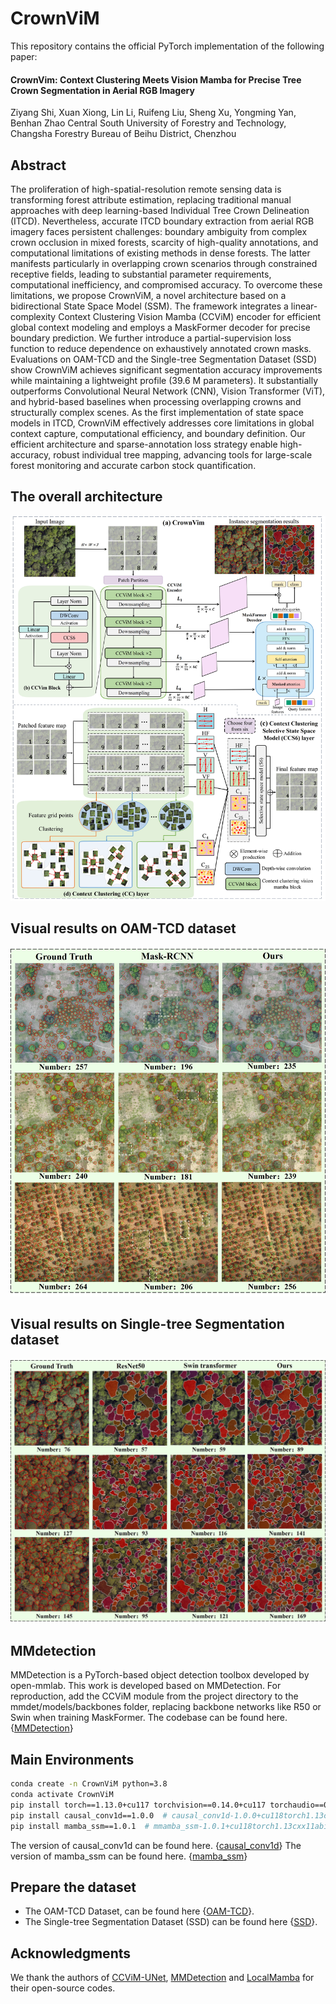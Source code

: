 # CrownViM

This repository contains the official PyTorch implementation of the following paper:

#### CrownVim: Context Clustering Meets Vision Mamba for Precise Tree Crown Segmentation in Aerial RGB Imagery

Ziyang Shi, Xuan Xiong, Lin Li, Ruifeng Liu, Sheng Xu, Yongming Yan, Benhan Zhao
Central South University of Forestry and Technology, Changsha 
Forestry Bureau of Beihu District, Chenzhou

## Abstract
The proliferation of high-spatial-resolution remote sensing data is transforming forest attribute estimation, replacing traditional manual approaches with deep learning-based Individual Tree Crown Delineation (ITCD). Nevertheless, accurate ITCD boundary extraction from aerial RGB imagery faces persistent challenges: boundary ambiguity from complex crown occlusion in mixed forests, scarcity of high-quality annotations, and computational limitations of existing methods in dense forests. The latter manifests particularly in overlapping crown scenarios through constrained receptive fields, leading to substantial parameter requirements, computational inefficiency, and compromised accuracy. To overcome these limitations, we propose CrownViM, a novel architecture based on a bidirectional State Space Model (SSM). The framework integrates a linear-complexity Context Clustering Vision Mamba (CCViM) encoder for efficient global context modeling and employs a MaskFormer decoder for precise boundary prediction. We further introduce a partial-supervision loss function to reduce dependence on exhaustively annotated crown masks. Evaluations on OAM-TCD and the Single-tree Segmentation Dataset (SSD) show CrownViM achieves significant segmentation accuracy improvements while maintaining a lightweight profile (39.6 M parameters). It substantially outperforms Convolutional Neural Network (CNN), Vision Transformer (ViT), and hybrid-based baselines when processing overlapping crowns and structurally complex scenes. As the first implementation of state space models in ITCD, CrownViM effectively addresses core limitations in global context capture, computational efficiency, and boundary definition. Our efficient architecture and sparse-annotation loss strategy enable high-accuracy, robust individual tree mapping, advancing tools for large-scale forest monitoring and accurate carbon stock quantification.

## The overall architecture
![framework](images/fig3.jpg)

## Visual results on OAM-TCD dataset
![framework](images/fig6.jpg)

## Visual results on Single-tree Segmentation dataset
![framework](images/fig8.jpg)

## MMdetection
MMDetection is a PyTorch-based object detection toolbox developed by open-mmlab. This work is developed based on MMDetection. ​For reproduction, add the CCViM module from the project directory to the mmdet/models/backbones folder, replacing backbone networks like R50 or Swin when training MaskFormer. The codebase can be found here. {[MMDetection](https://github.com/open-mmlab/mmdetection)} 

## Main Environments
```bash
conda create -n CrownViM python=3.8
conda activate CrownViM
pip install torch==1.13.0+cu117 torchvision==0.14.0+cu117 torchaudio==0.13.0 --extra-index-url https://download.pytorch.org/whl/cu117
pip install causal_conv1d==1.0.0  # causal_conv1d-1.0.0+cu118torch1.13cxx11abiFALSE-cp38-cp38-linux_x86_64.whl
pip install mamba_ssm==1.0.1  # mmamba_ssm-1.0.1+cu118torch1.13cxx11abiFALSE-cp38-cp38-linux_x86_64.whl
```
The version of causal_conv1d can be found here. {[causal_conv1d](https://github.com/Dao-AILab/causal-conv1d/releases)} 
The version of mamba_ssm can be found here. {[mamba_ssm](https://github.com/state-spaces/mamba/releases/)}

## Prepare the dataset
- The OAM-TCD Dataset, can be found here {[OAM-TCD](https://huggingface.co/restor)}.
- The Single-tree Segmentation Dataset (SSD) can be found here {[SSD](https://aistudio.baidu.com/datasetdetail/274032/0)}.

## Acknowledgments

We thank the authors of [CCViM-UNet](https://github.com/zymissy/CCViM), [MMDetection](https://github.com/open-mmlab/mmdetection) and [LocalMamba](https://github.com/hunto/LocalMamba) for their open-source codes.
